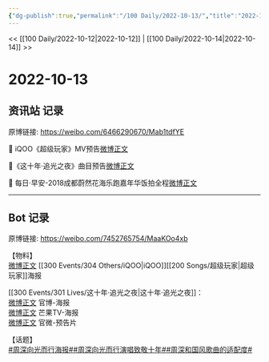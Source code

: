 ```yaml
---
{"dg-publish":true,"permalink":"/100 Daily/2022-10-13/","title":"2022-10-13","created":"2022-11-13T02:19:20.000+08:00","updated":"2023-01-09T17:24:38.491+08:00"}
---
```



<< [[100 Daily/2022-10-12\|2022-10-12]] | [[100 Daily/2022-10-14\|2022-10-14]] >>

# 2022-10-13

## 资讯站 记录

原博链接: https://weibo.com/6466290670/Mab1tdfYE

🌟 iQOO《超级玩家》MV预告[微博正文](https://weibo.com/detail/4824051820532109)

🌟《这十年·追光之夜》曲目预告[微博正文](https://weibo.com/detail/4824078144504002)

🌟 每日·早安-2018成都蔚然花海乐跑嘉年华饭拍全程[微博正文](https://weibo.com/detail/4824030223532929)

---
## Bot 记录

原博链接: https://weibo.com/7452765754/MaaKOo4xb

【物料】  
[微博正文](http://weibo.com/6960161079/Ma5Dw6Jcl) [[300 Events/304 Others/iQOO\|iQOO]][[200 Songs/超级玩家\|超级玩家]]海报

[[300 Events/301 Lives/这十年·追光之夜\|这十年·追光之夜]]：  
[微博正文](http://weibo.com/2539323341/Ma6lyDtfu) 官博-海报  
[微博正文](http://weibo.com/1663088660/Ma9uo5Zx4) 芒果TV-海报  
[微博正文](http://weibo.com/2539323341/Ma9LG9N0M) 官微-预告片

【话题】  
[#周深向光而行海报#](https://s.weibo.com/weibo?q=%23%E5%91%A8%E6%B7%B1%E5%90%91%E5%85%89%E8%80%8C%E8%A1%8C%E6%B5%B7%E6%8A%A5%23)[#周深向光而行演唱致敬十年#](https://s.weibo.com/weibo?q=%23%E5%91%A8%E6%B7%B1%E5%90%91%E5%85%89%E8%80%8C%E8%A1%8C%E6%BC%94%E5%94%B1%E8%87%B4%E6%95%AC%E5%8D%81%E5%B9%B4%23)[#周深和国风歌曲的适配度#](https://s.weibo.com/weibo?q=%23%E5%91%A8%E6%B7%B1%E5%92%8C%E5%9B%BD%E9%A3%8E%E6%AD%8C%E6%9B%B2%E7%9A%84%E9%80%82%E9%85%8D%E5%BA%A6%23)
